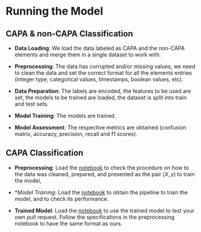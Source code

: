 
# Running the Model

## CAPA & non-CAPA Classification 

* **Data Loading**: We load the data labeled as CAPA and the non-CAPA elements and merge them in a single dataset to work with. 

* **Preprocessing**: The data has corrupted and/or missing values, we need to clean the data and set the correct format for all the elements entries (integer type, categorical values, timestamps, boolean values, etc).

* **Data Preparation**: The labels are encoded, the features to be used are set, the models to be trained are loaded, the dataset is split into train and test sets.

* **Model Training**: The models are trained. 

* **Model Assessment**: The respective metrics are obtained (confusion matrix, accuracy, precision, recall and f1 scores).

## CAPA Classification 

* **Preprocessing**: Load the [notebook](https://colab.research.google.com/drive/11imVJi9-O7OFrX1yJutDH3Brlkr5MOFC?usp=sharing) to check the procedure on how to the data was cleaned, prepared, and presented as the pair $(X,y)$ to train the model, 

* **Model Training*: Load the [notebook](https://colab.research.google.com/drive/1-QfY-rx7Hi1HP4vyngtcFv1_U8r-8cOa?usp=sharing) to obtain the pipeline to train the model, and to check its performance.

* **Trained Model**: Load the [notebook](https://colab.research.google.com/drive/1sb8_AI7VoGTB5Ntro1ZZSb9YVkLGSdpx?usp=sharing) to use the trained model to test your own pull request. Follow the specifications in the preprocessing notebook to have the same format as ours. 

